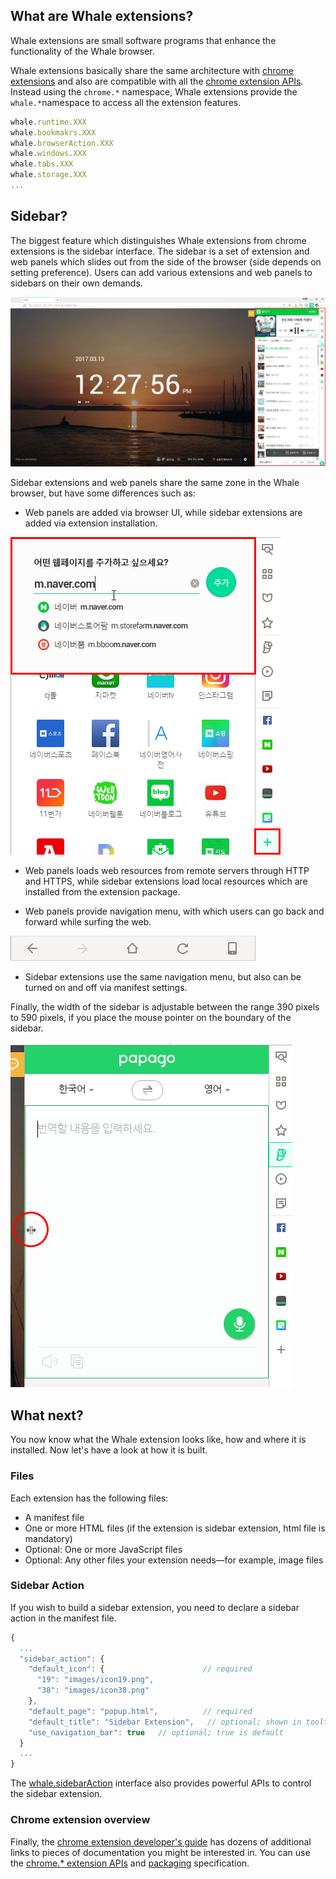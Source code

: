 ## What are Whale extensions?

Whale extensions are small software programs that enhance the functionality of the Whale browser.

Whale extensions basically share the same architecture with [chrome extensions](https://developer.chrome.com/extensions) and also are compatible with all the [chrome extension APIs](https://developer.chrome.com/extensions/api_index). Instead using the `chrome.*` namespace, Whale extensions provide the `whale.*`namespace to access all the extension features.

```javascript
whale.runtime.XXX
whale.bookmakrs.XXX
whale.browserAction.XXX
whale.windows.XXX
whale.tabs.XXX
whale.storage.XXX
...
```

## Sidebar?

The biggest feature which distinguishes Whale extensions from chrome extensions is the sidebar interface. The sidebar is a set of extension and web panels which slides out from the side of the browser (side depends on setting preference). Users can add various extensions and web panels to sidebars on their own demands.

![NCapture005.PNG](docs/f6ad8410-0808-11e7-8942-1cab765a9168.png)

Sidebar extensions and web panels share the same zone in the Whale browser, but have some differences such as:
  * Web panels are added via browser UI, while sidebar extensions are added via extension installation.

![NCapture008.PNG](docs/7b2e651a-0809-11e7-8d33-7fe5093d0132.png)

  * Web panels loads web resources from remote servers through HTTP and HTTPS, while sidebar extensions load local resources which are installed from the extension package.

  * Web panels provide navigation menu, with which users can go back and forward while surfing the web.

![NCapture007.PNG](docs/989e7932-0809-11e7-908c-7e3b96867080.png)

  * Sidebar extensions use the same navigation menu, but also can be turned on and off via manifest settings.


Finally, the width of the sidebar is adjustable between the range 390 pixels to 590 pixels, if you place the mouse pointer on the boundary of the sidebar.

![NCapture009.PNG](docs/1765d6e4-0809-11e7-89ee-d88ac06318be.png)

## What next?
You now know what the Whale extension looks like, how and where it is installed. Now let's have a look at how it is built.

### Files
Each extension has the following files:

* A manifest file
* One or more HTML files (if the extension is sidebar extension, html file is mandatory)
* Optional: One or more JavaScript files
* Optional: Any other files your extension needs—for example, image files

### Sidebar Action
If you wish to build a sidebar extension, you need to declare a sidebar action in the manifest file.
```javascript
{
  ...
  "sidebar_action": {
    "default_icon": {                      // required
      "19": "images/icon19.png",
      "38": "images/icon38.png"
    },
    "default_page": "popup.html",          // required
    "default_title": "Sidebar Extension",   // optional; shown in tooltip
    "use_navigation_bar": true   // optional; true is default
  }
  ...
}
```
The [whale.sidebarAction](https://github.com/naver/whale-developers/wiki/whale.sidebarAction) interface also provides powerful APIs to control the sidebar extension.

### Chrome extension overview
Finally, the [chrome extension developer's guide](https://developer.chrome.com/extensions/overview) has dozens of additional links to pieces of documentation you might be interested in. You can use the [chrome.* extension APIs](https://developer.chrome.com/extensions/api_index) and [packaging](https://developer.chrome.com/extensions/packaging) specification.
